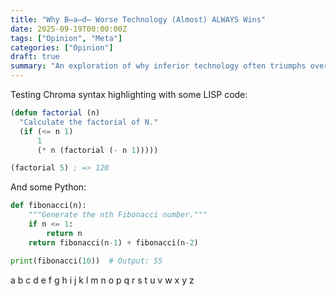 ```yaml
---
title: "Why B̶a̶d̶ Worse Technology (Almost) ALWAYS Wins"
date: 2025-09-19T00:00:00Z
tags: ["Opinion", "Meta"]
categories: ["Opinion"]
draft: true
summary: "An exploration of why inferior technology often triumphs over superior alternatives."
---
```


Testing Chroma syntax highlighting with some LISP code:

```lisp
(defun factorial (n)
  "Calculate the factorial of N."
  (if (<= n 1)
      1
      (* n (factorial (- n 1)))))

(factorial 5) ; => 120
```

And some Python:

```python
def fibonacci(n):
    """Generate the nth Fibonacci number."""
    if n <= 1:
        return n
    return fibonacci(n-1) + fibonacci(n-2)

print(fibonacci(10))  # Output: 55
```

<!-- more -->

a b c d e f g h i j k l m n o p q r s t u v w x y z
